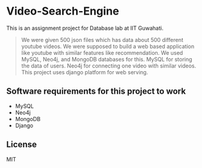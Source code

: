 # Video-Search-Engine

This is an assignment project for Database lab at IIT Guwahati.

> We were given 500 json files which has data about 500 different youtube videos. We were supposed 
> to build a web based application like youtube with similar features like recommendation. We used 
> MySQL, Neo4j, and MongoDB databases for this. MySQL for storing the data of users. Neo4j for
> connecting one video with similar videos. This project uses django platform for web serving.

## Software requirements for this project to work
- MySQL
- Neo4j
- MongoDB
- Django

## License
MIT
